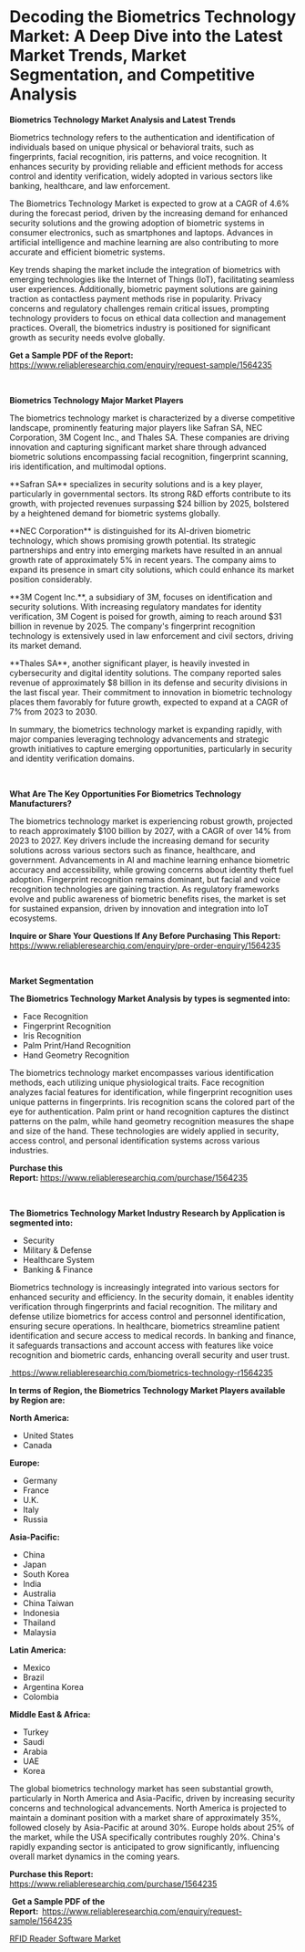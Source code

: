 <p><h1>Decoding the Biometrics Technology Market: A Deep Dive into the Latest Market Trends, Market Segmentation, and Competitive Analysis</h1></p><p><strong>Biometrics Technology Market Analysis and Latest Trends</strong></p>
<p><p>Biometrics technology refers to the authentication and identification of individuals based on unique physical or behavioral traits, such as fingerprints, facial recognition, iris patterns, and voice recognition. It enhances security by providing reliable and efficient methods for access control and identity verification, widely adopted in various sectors like banking, healthcare, and law enforcement.</p><p>The Biometrics Technology Market is expected to grow at a CAGR of 4.6% during the forecast period, driven by the increasing demand for enhanced security solutions and the growing adoption of biometric systems in consumer electronics, such as smartphones and laptops. Advances in artificial intelligence and machine learning are also contributing to more accurate and efficient biometric systems.</p><p>Key trends shaping the market include the integration of biometrics with emerging technologies like the Internet of Things (IoT), facilitating seamless user experiences. Additionally, biometric payment solutions are gaining traction as contactless payment methods rise in popularity. Privacy concerns and regulatory challenges remain critical issues, prompting technology providers to focus on ethical data collection and management practices. Overall, the biometrics industry is positioned for significant growth as security needs evolve globally.</p></p>
<p><strong>Get a Sample PDF of the Report:&nbsp;</strong> <a href="https://www.reliableresearchiq.com/enquiry/request-sample/1564235?utm_campaign=2730&utm_medium=2&utm_source=Github&utm_content=ia&utm_term=09032025&utm_id=biometrics-technology">https://www.reliableresearchiq.com/enquiry/request-sample/1564235</a></p>
<p>&nbsp;</p>
<p><strong>Biometrics Technology Major Market Players</strong></p>
<p><p>The biometrics technology market is characterized by a diverse competitive landscape, prominently featuring major players like Safran SA, NEC Corporation, 3M Cogent Inc., and Thales SA. These companies are driving innovation and capturing significant market share through advanced biometric solutions encompassing facial recognition, fingerprint scanning, iris identification, and multimodal options.</p><p>**Safran SA** specializes in security solutions and is a key player, particularly in governmental sectors. Its strong R&D efforts contribute to its growth, with projected revenues surpassing $24 billion by 2025, bolstered by a heightened demand for biometric systems globally.</p><p>**NEC Corporation** is distinguished for its AI-driven biometric technology, which shows promising growth potential. Its strategic partnerships and entry into emerging markets have resulted in an annual growth rate of approximately 5% in recent years. The company aims to expand its presence in smart city solutions, which could enhance its market position considerably.</p><p>**3M Cogent Inc.**, a subsidiary of 3M, focuses on identification and security solutions. With increasing regulatory mandates for identity verification, 3M Cogent is poised for growth, aiming to reach around $31 billion in revenue by 2025. The company's fingerprint recognition technology is extensively used in law enforcement and civil sectors, driving its market demand.</p><p>**Thales SA**, another significant player, is heavily invested in cybersecurity and digital identity solutions. The company reported sales revenue of approximately $8 billion in its defense and security divisions in the last fiscal year. Their commitment to innovation in biometric technology places them favorably for future growth, expected to expand at a CAGR of 7% from 2023 to 2030.</p><p>In summary, the biometrics technology market is expanding rapidly, with major companies leveraging technology advancements and strategic growth initiatives to capture emerging opportunities, particularly in security and identity verification domains.</p></p>
<p>&nbsp;</p>
<p><strong>What Are The Key Opportunities For Biometrics Technology Manufacturers?</strong></p>
<p><p>The biometrics technology market is experiencing robust growth, projected to reach approximately $100 billion by 2027, with a CAGR of over 14% from 2023 to 2027. Key drivers include the increasing demand for security solutions across various sectors such as finance, healthcare, and government. Advancements in AI and machine learning enhance biometric accuracy and accessibility, while growing concerns about identity theft fuel adoption. Fingerprint recognition remains dominant, but facial and voice recognition technologies are gaining traction. As regulatory frameworks evolve and public awareness of biometric benefits rises, the market is set for sustained expansion, driven by innovation and integration into IoT ecosystems.</p></p>
<p><strong>Inquire or Share Your Questions If Any Before Purchasing This Report:</strong> <a href="https://www.reliableresearchiq.com/enquiry/pre-order-enquiry/1564235?utm_campaign=2730&utm_medium=2&utm_source=Github&utm_content=ia&utm_term=09032025&utm_id=biometrics-technology">https://www.reliableresearchiq.com/enquiry/pre-order-enquiry/1564235</a></p>
<p>&nbsp;</p>
<p><strong>Market Segmentation</strong></p>
<p><strong>The Biometrics Technology Market Analysis by types is segmented into:</strong></p>
<p><ul><li>Face Recognition</li><li>Fingerprint Recognition</li><li>Iris Recognition</li><li>Palm Print/Hand Recognition</li><li>Hand Geometry Recognition</li></ul></p>
<p><p>The biometrics technology market encompasses various identification methods, each utilizing unique physiological traits. Face recognition analyzes facial features for identification, while fingerprint recognition uses unique patterns in fingerprints. Iris recognition scans the colored part of the eye for authentication. Palm print or hand recognition captures the distinct patterns on the palm, while hand geometry recognition measures the shape and size of the hand. These technologies are widely applied in security, access control, and personal identification systems across various industries.</p></p>
<p><strong>Purchase this Report:&nbsp;</strong><a href="https://www.reliableresearchiq.com/purchase/1564235?utm_campaign=2730&utm_medium=2&utm_source=Github&utm_content=ia&utm_term=09032025&utm_id=biometrics-technology">https://www.reliableresearchiq.com/purchase/1564235</a></p>
<p>&nbsp;</p>
<p><strong>The Biometrics Technology Market Industry Research by Application is segmented into:</strong></p>
<p><ul><li>Security</li><li>Military & Defense</li><li>Healthcare System</li><li>Banking & Finance</li></ul></p>
<p><p>Biometrics technology is increasingly integrated into various sectors for enhanced security and efficiency. In the security domain, it enables identity verification through fingerprints and facial recognition. The military and defense utilize biometrics for access control and personnel identification, ensuring secure operations. In healthcare, biometrics streamline patient identification and secure access to medical records. In banking and finance, it safeguards transactions and account access with features like voice recognition and biometric cards, enhancing overall security and user trust.</p></p>
<p><a href="https://www.reliableresearchiq.com/biometrics-technology-r1564235?utm_campaign=2730&utm_medium=2&utm_source=Github&utm_content=ia&utm_term=09032025&utm_id=biometrics-technology">&nbsp;https://www.reliableresearchiq.com/biometrics-technology-r1564235</a></p>
<p><strong>In terms of Region, the Biometrics Technology Market Players available by Region are:</strong></p>
<p>
    <p> <strong> North America: </strong>
        <ul>
            <li>United States</li>
            <li>Canada</li>
        </ul>
        </p> 
    <p> <strong> Europe: </strong>
        <ul>
            <li>Germany</li>
            <li>France</li>
            <li>U.K.</li>
            <li>Italy</li>
            <li>Russia</li>
        </ul>
        </p> 
    <p> <strong> Asia-Pacific: </strong>
        <ul>
            <li>China</li>
            <li>Japan</li>
            <li>South Korea</li>
            <li>India</li>
            <li>Australia</li>
            <li>China Taiwan</li>
            <li>Indonesia</li>
            <li>Thailand</li>
            <li>Malaysia</li>
        </ul>
        </p> 
    <p> <strong> Latin America: </strong>
        <ul>
            <li>Mexico</li>
            <li>Brazil</li>
            <li>Argentina Korea</li>
            <li>Colombia</li>
        </ul>
        </p> 
    <p> <strong> Middle East & Africa: </strong>
        <ul>
            <li>Turkey</li>
            <li>Saudi</li>
            <li>Arabia</li>
            <li>UAE</li>
            <li>Korea</li>
        </ul>
    </p>
    </p>
<p><p>The global biometrics technology market has seen substantial growth, particularly in North America and Asia-Pacific, driven by increasing security concerns and technological advancements. North America is projected to maintain a dominant position with a market share of approximately 35%, followed closely by Asia-Pacific at around 30%. Europe holds about 25% of the market, while the USA specifically contributes roughly 20%. China's rapidly expanding sector is anticipated to grow significantly, influencing overall market dynamics in the coming years.</p></p>
<p><strong>Purchase this Report: </strong><a href="https://www.reliableresearchiq.com/purchase/1564235?utm_campaign=2730&utm_medium=2&utm_source=Github&utm_content=ia&utm_term=09032025&utm_id=biometrics-technology">https://www.reliableresearchiq.com/purchase/1564235</a></p>
<p>&nbsp;<strong>Get a Sample PDF of the Report:&nbsp;&nbsp;</strong><a href="https://www.reliableresearchiq.com/enquiry/request-sample/1564235?utm_campaign=2730&utm_medium=2&utm_source=Github&utm_content=ia&utm_term=09032025&utm_id=biometrics-technology">https://www.reliableresearchiq.com/enquiry/request-sample/1564235</a></p>
<p><strong></strong></p>
<p><p><a href="https://github.com/semiensamuel72378/Market-Research-Report-List-1/blob/main/rfid-reader-software-market.md?utm_campaign=2730&utm_medium=2&utm_source=Github&utm_content=ia&utm_term=09032025&utm_id=biometrics-technology">RFID Reader Software Market</a></p></p>